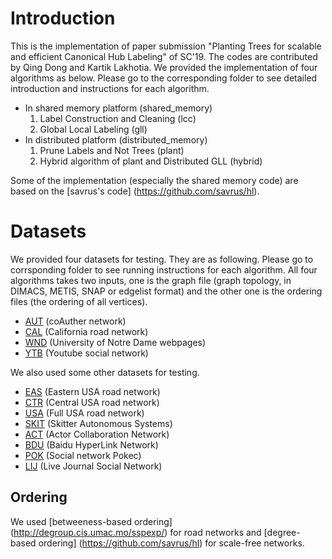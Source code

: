 # Introduction #
This is the implementation of paper submission "Planting Trees for scalable and efficient Canonical Hub Labeling" of SC'19. The codes are contributed by Qing Dong and Kartik Lakhotia. We provided the implementation of four algorithms as below. Please go to the corresponding folder to see detailed introduction and instructions for each algorithm. 
* In shared memory platform (shared\_memory)
	1.  Label Construction and Cleaning (lcc)
	2.  Global Local Labeling (gll)
* In distributed platform (distributed\_memory)
	1.  Prune Labels and Not Trees (plant)
	2.  Hybrid algorithm of plant and Distributed GLL (hybrid)
	
Some of the implementation (especially the shared memory code) are based on the [savrus's code] (https://github.com/savrus/hl). 
# Datasets #
We provided four datasets for testing. They are as following. Please go to corrsponding folder to see running instructions for each algorithm. All four algorithms takes two inputs, one is the graph file (graph topology, in DIMACS, METIS, SNAP or edgelist format) and the other one is the ordering files (the ordering of all vertices). 
* [AUT](https://www.cc.gatech.edu/dimacs10/data/coauthor/) (coAuther network)
* [CAL](http://users.diag.uniroma1.it/challenge9/download.shtml) (California road network)
* [WND](https://snap.stanford.edu/data/web-NotreDame.html) (University of Notre Dame webpages)
* [YTB](https://snap.stanford.edu/data/com-Youtube.html) (Youtube social network)

We also used some other datasets for testing. 
* [EAS](http://users.diag.uniroma1.it/challenge9/download.shtml) (Eastern USA road network)
* [CTR](http://users.diag.uniroma1.it/challenge9/download.shtml) (Central USA road network)
* [USA](http://users.diag.uniroma1.it/challenge9/download.shtml) (Full USA road network)
* [SKIT](http://www.caida.org/data/active/skitter_aslinks_dataset.xml) (Skitter Autonomous Systems)
* [ACT](http://konect.uni-koblenz.de/networks/actor-collaboration) (Actor Collaboration Network)
* [BDU](http://konect.uni-koblenz.de/networks/zhishi-baidu-internallink) (Baidu HyperLink Network)
* [POK](https://snap.stanford.edu/data/soc-Pokec.html) (Social network Pokec)
* [LIJ](https://snap.stanford.edu/data/com-LiveJournal.html) (Live Journal Social Network)

## Ordering ##
We used [betweeness-based ordering] (http://degroup.cis.umac.mo/sspexp/) for road networks and [degree-based ordering] (https://github.com/savrus/hl) for scale-free networks. 

